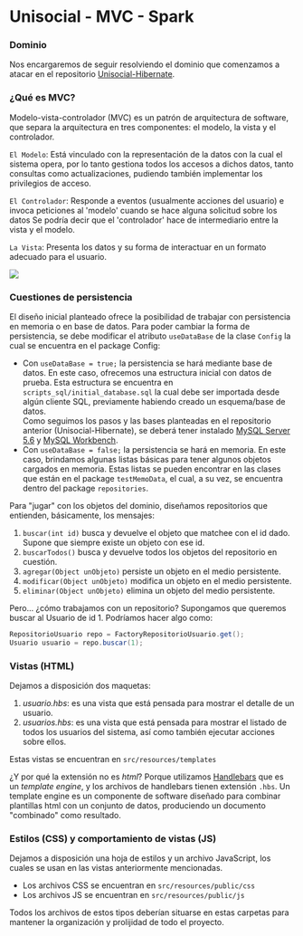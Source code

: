 # Unisocial - MVC - Spark
###  Dominio
Nos encargaremos de seguir resolviendo el dominio que comenzamos a atacar en el repositorio [Unisocial-Hibernate](https://github.com/dds-utn/unisocial-hibernate "Unisocial-Hibernate").

### ¿Qué es MVC?
Modelo-vista-controlador (MVC) es un patrón de arquitectura de software, que separa la arquitectura en tres componentes: el modelo, la vista y el controlador.

`El Modelo`: Está vinculado con la representación de la datos con la cual el sistema opera, por lo tanto gestiona todos los accesos a dichos datos, tanto consultas como actualizaciones, pudiendo también implementar los privilegios de acceso.

`El Controlador`: Responde a eventos (usualmente acciones del usuario) e invoca peticiones al 'modelo' cuando se hace alguna solicitud sobre los datos Se podría decir que el 'controlador' hace de intermediario entre la vista y el modelo.

`La Vista`: Presenta los datos y su forma de interactuar en un formato adecuado para el usuario.

![](https://miro.medium.com/max/1060/0*C5ykaWN2RzlbC47o.jpg)

### Cuestiones de persistencia
El diseño inicial planteado ofrece la posibilidad de trabajar con persistencia en memoria o en base de datos.
Para poder cambiar la forma de persistencia, se debe modificar el atributo `useDataBase` de la clase `Config` la cual se encuentra en el package Config:
- Con `useDataBase = true;` la persistencia se hará mediante base de datos. En este caso, ofrecemos una estructura inicial con datos de prueba. Esta estructura se encuentra en `scripts_sql/initial_database.sql` la cual debe ser importada desde algún cliente SQL, previamente habiendo creado un esquema/base de datos.  
Como seguimos los pasos y las bases planteadas en el repositorio anterior (Unisocial-Hibernate), se deberá tener instalado [MySQL Server 5.6](https://dev.mysql.com/downloads/mysql/5.6.html "MySQL Server 5.6") y [MySQL Workbench](https://dev.mysql.com/downloads/workbench/ "MySQL Workbench").
- Con `useDataBase = false;` la persistencia se hará en memoria. En este caso, brindamos algunas listas básicas para tener algunos objetos cargados en memoria. Estas listas se pueden encontrar en las clases que están en el package `testMemoData`, el cual, a su vez, se encuentra dentro del package `repositories`.

Para "jugar" con los objetos del dominio, diseñamos repositorios que entienden, básicamente, los mensajes:
1. `buscar(int id)` busca y devuelve el objeto que matchee con el id dado. Supone que siempre existe un objeto con ese id.
2. `buscarTodos()` busca y devuelve todos los objetos del repositorio en cuestión.
3. `agregar(Object unObjeto)` persiste un objeto en el medio persistente.
4. `modificar(Object unObjeto)` modifica un objeto en el medio persistente.
5. `eliminar(Object unObjeto)` elimina un objeto del medio persistente.

Pero... ¿cómo trabajamos con un repositorio? Supongamos que queremos buscar al Usuario de id 1. Podríamos hacer algo como:
```java
RepositorioUsuario repo = FactoryRepositorioUsuario.get();
Usuario usuario = repo.buscar(1);
```
### Vistas (HTML)
Dejamos a disposición dos maquetas:
1. *usuario.hbs*: es una vista que está pensada para mostrar el detalle de un usuario.
2. *usuarios.hbs*: es una vista que está pensada para mostrar el listado de todos los usuarios del sistema, así como también ejecutar acciones sobre ellos.

Estas vistas se encuentran en `src/resources/templates`

¿Y por qué la extensión no es *html*?
Porque utilizamos [Handlebars](https://handlebarsjs.com/builtin_helpers.html "Handlebars") que es un *template engine*, y los archivos de handlebars tienen extensión `.hbs`. Un template engine es un componente de software diseñado para combinar plantillas html con un conjunto de datos, produciendo un documento "combinado" como resultado.
### Estilos (CSS) y comportamiento de vistas (JS)
Dejamos a disposición una hoja de estilos y un archivo JavaScript, los cuales se usan en las vistas anteriormente mencionadas.
- Los archivos CSS se encuentran en `src/resources/public/css`
- Los archivos JS se encuentran en `src/resources/public/js`

Todos los archivos de estos tipos deberían situarse en estas carpetas para mantener la organización y prolijidad de todo el proyecto.